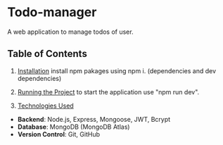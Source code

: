 # Todo-manager
 A web application to manage todos of user.

## Table of Contents
1. [Installation](#installation)
  install npm pakages using npm i. (dependencies and dev dependencies)

2. [Running the Project](#running-the-project)
to start the application use "npm run dev".

3. [Technologies Used](#technologies-used)
- **Backend**: Node.js, Express, Mongoose, JWT, Bcrypt
- **Database**: MongoDB (MongoDB Atlas)
- **Version Control**: Git, GitHub